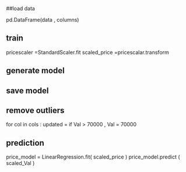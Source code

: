 ##load data

pd.DataFrame(data , columns)

## train 

pricescaler =StandardScaler.fit
scaled_price =pricescalar.transform



## generate model

## save model

## remove outliers
for col in cols :
    updated = if Val > 70000 , Val = 70000

## prediction 

price_model = LinearRegression.fit( scaled_price )
price_model.predict ( scaled_Val )
